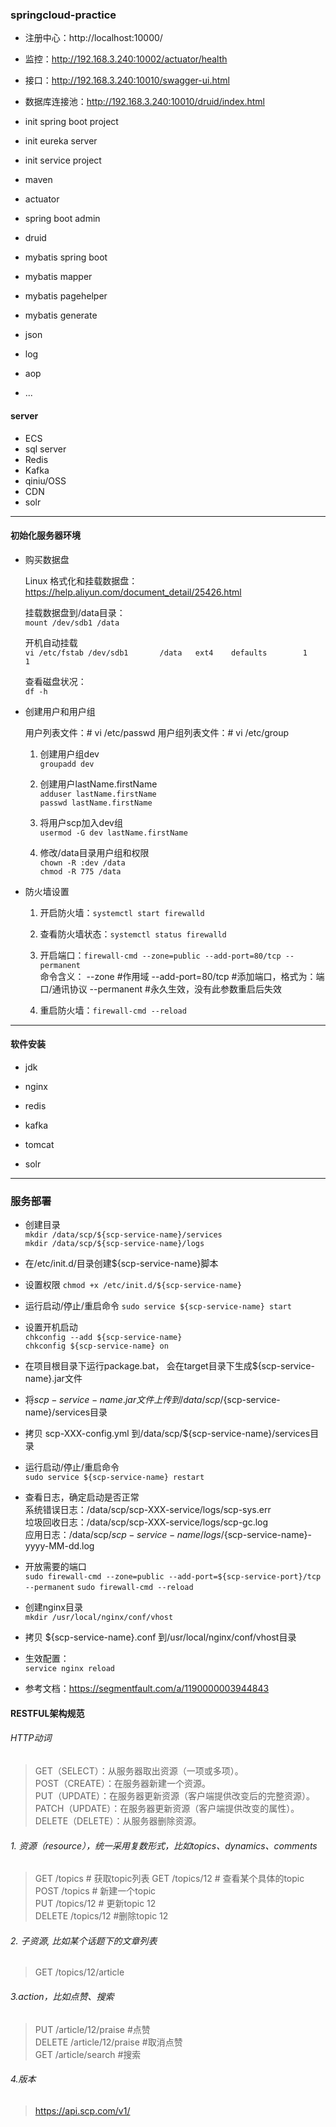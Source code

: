 ### springcloud-practice

- 注册中心：http://localhost:10000/
- 监控：http://192.168.3.240:10002/actuator/health
- 接口：http://192.168.3.240:10010/swagger-ui.html
- 数据库连接池：http://192.168.3.240:10010/druid/index.html

- init spring boot project
- init eureka server
- init service project
- maven 
- actuator
- spring boot admin
- druid
- mybatis spring boot
- mybatis mapper
- mybatis pagehelper
- mybatis generate  
- json
- log
- aop
- ...

   
  
#### server
- ECS
- sql server
- Redis
- Kafka
- qiniu/OSS
- CDN
- solr

---
#### 初始化服务器环境
- 购买数据盘    

	Linux 格式化和挂载数据盘： https://help.aliyun.com/document_detail/25426.html

	挂载数据盘到/data目录：  
	`mount /dev/sdb1 /data`  

	开机自动挂载  
	`vi /etc/fstab
	/dev/sdb1       /data   ext4    defaults        1       1
	`

	查看磁盘状况：  
	`df -h`

- 创建用户和用户组  

	用户列表文件：# vi /etc/passwd
	用户组列表文件：# vi /etc/group

	1. 创建用户组dev   
	`groupadd dev`
	
	2. 创建用户lastName.firstName    
	`adduser lastName.firstName`  
	`passwd lastName.firstName`
	
	3. 将用户scp加入dev组  
	`usermod -G dev lastName.firstName`
	
	4. 修改/data目录用户组和权限  
	`chown -R :dev /data`  
	`chmod -R 775 /data`

- 防火墙设置
	
	1. 开启防火墙：`systemctl start firewalld`

	2. 查看防火墙状态：`systemctl status firewalld` 

	3. 开启端口：`firewall-cmd --zone=public --add-port=80/tcp --permanent`  
	命令含义：
	--zone #作用域
	--add-port=80/tcp #添加端口，格式为：端口/通讯协议
	--permanent #永久生效，没有此参数重启后失效

	4. 重启防火墙：`firewall-cmd --reload` 

---
#### 软件安装
- jdk

- nginx

- redis

- kafka

- tomcat

- solr

---
### 服务部署


- 创建目录  
	`mkdir /data/scp/${scp-service-name}/services`  
	`mkdir /data/scp/${scp-service-name}/logs`

- 在/etc/init.d/目录创建${scp-service-name}脚本

- 设置权限 
	`chmod +x /etc/init.d/${scp-service-name}`

- 运行启动/停止/重启命令
	`sudo service ${scp-service-name} start`

- 设置开机启动  
	`chkconfig --add ${scp-service-name}`  
	`chkconfig ${scp-service-name} on`

- 在项目根目录下运行package.bat， 会在target目录下生成${scp-service-name}.jar文件

- 将${scp-service-name}.jar文件上传到/data/scp/${scp-service-name}/services目录  

- 拷贝 scp-XXX-config.yml 到/data/scp/${scp-service-name}/services目录  

- 运行启动/停止/重启命令  
	`sudo service ${scp-service-name} restart`

- 查看日志，确定启动是否正常  
	系统错误日志：/data/scp/scp-XXX-service/logs/scp-sys.err  
	垃圾回收日志：/data/scp/scp-XXX-service/logs/scp-gc.log  
	应用日志：/data/scp/${scp-service-name}/logs/${scp-service-name}-yyyy-MM-dd.log  

- 开放需要的端口  
	`sudo firewall-cmd --zone=public --add-port=${scp-service-port}/tcp --permanent`
	`sudo firewall-cmd --reload`


- 创建nginx目录  
	`mkdir /usr/local/nginx/conf/vhost`  

- 拷贝 ${scp-service-name}.conf 到/usr/local/nginx/conf/vhost目录  

- 生效配置：  
	`service nginx reload`

- 参考文档：https://segmentfault.com/a/1190000003944843


####  RESTFUL架构规范

###### HTTP动词
> GET（SELECT）：从服务器取出资源（一项或多项）。   
POST（CREATE）：在服务器新建一个资源。   
PUT（UPDATE）：在服务器更新资源（客户端提供改变后的完整资源）。   
PATCH（UPDATE）：在服务器更新资源（客户端提供改变的属性）。   
DELETE（DELETE）：从服务器删除资源。   

###### 1. 资源（resource），统一采用复数形式，比如topics、dynamics、comments
> GET /topics # 获取topic列表
GET /topics/12 # 查看某个具体的topic    
POST /topics # 新建一个topic       
PUT /topics/12 # 更新topic 12       
DELETE /topics/12 #删除topic 12       

###### 2. 子资源, 比如某个话题下的文章列表
> GET /topics/12/article

###### 3.action，比如点赞、搜索
> PUT /article/12/praise #点赞       
DELETE /article/12/praise #取消点赞      
GET /article/search #搜索       

###### 4.版本
> https://api.scp.com/v1/